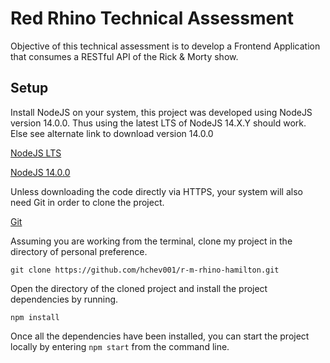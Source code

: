 # Red Rhino Technical Assessment
Objective of this technical assessment is to develop a Frontend Application that consumes a RESTful API of the Rick & Morty show.

## Setup
Install NodeJS on your system, this project was developed using NodeJS version 14.0.0. Thus using the latest LTS of NodeJS 14.X.Y should work. Else see alternate link to download version 14.0.0

[NodeJS LTS](https://nodejs.org/dist/v14.0.0/)

[NodeJS 14.0.0](https://nodejs.org/dist/v14.0.0/)

Unless downloading the code directly via HTTPS, your system will also need Git in order to clone the project.

[Git](https://git-scm.com/book/en/v2/Getting-Started-Installing-Git)

Assuming you are working from the terminal, 
clone my project in the directory of personal preference.

`git clone https://github.com/hchev001/r-m-rhino-hamilton.git`

Open the directory of the cloned project and install the project dependencies by running.

`npm install`

Once all the dependencies have been installed, you can start the project locally by entering `npm start` from the command line.